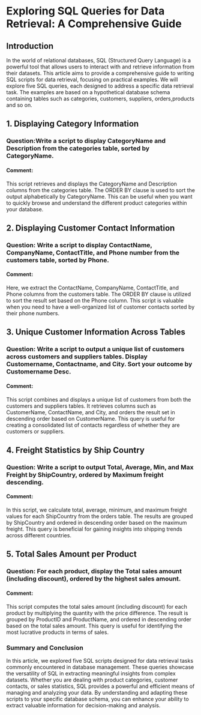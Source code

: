 #  Exploring SQL Queries for Data Retrieval: A Comprehensive Guide

## Introduction 
In the world of relational databases, SQL (Structured Query Language) is a powerful tool that allows users to interact with and retrieve information from their datasets. This article aims to provide a comprehensive guide to writing SQL scripts for data retrieval, focusing on practical examples. We will explore five SQL queries, each designed to address a specific data retrieval task. The examples are based on a hypothetical database schema containing tables such as categories, customers, suppliers, orders,products and so on.

## 1. Displaying Category Information
### Question:Write a script to display CategoryName and Description from the categories table, sorted by CategoryName.


#### Comment:
This script retrieves and displays the CategoryName and Description columns from the categories table. The ORDER BY clause is used to sort the output alphabetically by CategoryName. This can be useful when you want to quickly browse and understand the different product categories within your database. 


## 2. Displaying Customer Contact Information
### Question: Write a script to display ContactName, CompanyName, ContactTitle, and Phone number from the customers table, sorted by Phone.


#### Comment: 
Here, we extract the ContactName, CompanyName, ContactTitle, and Phone columns from the customers table. The ORDER BY clause is utilized to sort the result set based on the Phone column. This script is valuable when you need to have a well-organized list of customer contacts sorted by their phone numbers.


## 3. Unique Customer Information Across Tables
### Question: Write a script to output a unique list of customers across customers and suppliers tables. Display Customername, Contactname, and City. Sort your outcome by Customername Desc.


#### Comment: 
This script combines and displays a unique list of customers from both the customers and suppliers tables. It retrieves columns such as CustomerName, ContactName, and City, and orders the result set in descending order based on CustomerName. This query is useful for creating a consolidated list of contacts regardless of whether they are customers or suppliers.


## 4. Freight Statistics by Ship Country
### Question: Write a script to output Total, Average, Min, and Max Freight by ShipCountry, ordered by Maximum freight descending.


#### Comment: 
In this script, we calculate total, average, minimum, and maximum freight values for each ShipCountry from the orders table. The results are grouped by ShipCountry and ordered in descending order based on the maximum freight. This query is beneficial for gaining insights into shipping trends across different countries.


## 5. Total Sales Amount per Product
### Question: For each product, display the Total sales amount (including discount), ordered by the highest sales amount.


#### Comment: 
This script computes the total sales amount (including discount) for each product by multiplying the quantity with the price difference. The result is grouped by ProductID and ProductName, and ordered in descending order based on the total sales amount. This query is useful for identifying the most lucrative products in terms of sales.



### Summary and Conclusion 
In this article, we explored five SQL scripts designed for data retrieval tasks commonly encountered in database management. These queries showcase the versatility of SQL in extracting meaningful insights from complex datasets. Whether you are dealing with product categories, customer contacts, or sales statistics, SQL provides a powerful and efficient means of managing and analyzing your data. By understanding and adapting these scripts to your specific database schema, you can enhance your ability to extract valuable information for decision-making and analysis.
